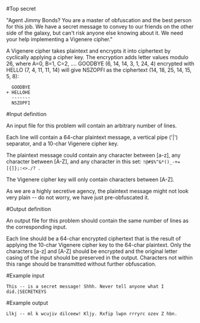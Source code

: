 #Top secret

"Agent Jimmy Bonds? You are a master of obfuscation and the best person for this job. We have a secret message to convey to our friends on the other side of the galaxy, but can't risk anyone else knowing about it. We need your help implementing a Vigenere cipher."

A Vigenere cipher takes plaintext and encrypts it into ciphertext by cyclically applying a cipher key. The encryption adds letter values modulo 26, where A=0, B=1, C=2, .... GOODBYE (6, 14, 14, 3, 1, 24, 4) encrypted with HELLO (7, 4, 11, 11, 14) will give NSZOPFI as the ciphertext (14, 18, 25, 14, 15, 5, 8):
```
  GOODBYE
+ HELLOHE
  -------
  NSZOPFI
```
#Input definition

An input file for this problem will contain an arbitrary number of lines.

Each line will contain a 64-char plaintext message, a vertical pipe ('|') separator, and a 10-char Vigenere cipher key.

The plaintext message could contain any character between [a-z], any character between [A-Z], and any character in this set: ```!@#$%^&*()_-+=[{]};:<>./? ```.

The Vigenere cipher key will only contain characters between [A-Z].

As we are a highly secretive agency, the plaintext message might not look very plain -- do not worry, we have just pre-obfuscated it.

#Output definition

An output file for this problem should contain the same number of lines as the corresponding input.

Each line should be a 64-char encrypted ciphertext that is the result of applying the 10-char Vigenere cipher key to the 64-char plaintext. Only the characters [a-z] and [A-Z] should be encrypted and the original letter casing of the input should be preserved in the output. Characters not within this range should be transmitted without further obfuscation.

#Example input
```
This -- is a secret message! Shhh. Never tell anyone what I did.|SECRETKEYS
```
#Example output
```
Llkj -- ml k wcujiv dilceew! Kljy. Rxfip lwpn rrryrc ozev Z hbn.
```
